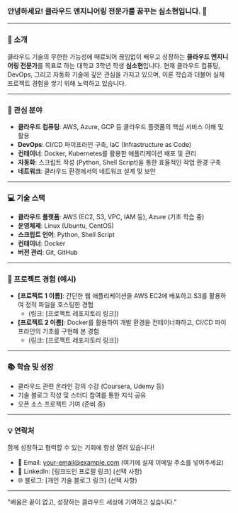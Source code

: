 ### 안녕하세요! 클라우드 엔지니어링 전문가를 꿈꾸는 심소현입니다. 👋

---

### 🌟 소개

클라우드 기술의 무한한 가능성에 매료되어 끊임없이 배우고 성장하는 **클라우드 엔지니어링 전문가**를 목표로 하는 대학교 3학년 학생 **심소현**입니다.
현재 클라우드 컴퓨팅, DevOps, 그리고 자동화 기술에 깊은 관심을 가지고 있으며, 이론 학습과 더불어 실제 프로젝트 경험을 쌓기 위해 노력하고 있습니다.

---

### 🌱 관심 분야

* **클라우드 컴퓨팅**: AWS, Azure, GCP 등 클라우드 플랫폼의 핵심 서비스 이해 및 활용
* **DevOps**: CI/CD 파이프라인 구축, IaC (Infrastructure as Code)
* **컨테이너**: Docker, Kubernetes를 활용한 애플리케이션 배포 및 관리
* **자동화**: 스크립트 작성 (Python, Shell Script)을 통한 효율적인 작업 환경 구축
* **네트워크**: 클라우드 환경에서의 네트워크 설계 및 보안

---

### 💻 기술 스택

* **클라우드 플랫폼**: AWS (EC2, S3, VPC, IAM 등), Azure (기초 학습 중)
* **운영체제**: Linux (Ubuntu, CentOS)
* **스크립트 언어**: Python, Shell Script
* **컨테이너**: Docker
* **버전 관리**: Git, GitHub

---

### 🚀 프로젝트 경험 (예시)

* **[프로젝트 1 이름]**: 간단한 웹 애플리케이션을 AWS EC2에 배포하고 S3를 활용하여 정적 파일을 호스팅한 경험
    * (링크: [프로젝트 레포지토리 링크])
* **[프로젝트 2 이름]**: Docker를 활용하여 개발 환경을 컨테이너화하고, CI/CD 파이프라인의 기초를 구현해 본 경험
    * (링크: [프로젝트 레포지토리 링크])

---

### 📚 학습 및 성장

* 클라우드 관련 온라인 강의 수강 (Coursera, Udemy 등)
* 기술 블로그 작성 및 스터디 참여를 통한 지식 공유
* 오픈 소스 프로젝트 기여 (준비 중)

---

### 💡 연락처

함께 성장하고 협력할 수 있는 기회에 항상 열려 있습니다!

* 📧 Email: your-email@example.com (여기에 실제 이메일 주소를 넣어주세요)
* 🔗 LinkedIn: [링크드인 프로필 링크] (선택 사항)
* 🌐 블로그: [개인 기술 블로그 링크] (선택 사항)

---

"배움은 끝이 없고, 성장하는 클라우드 세상에 기여하고 싶습니다."